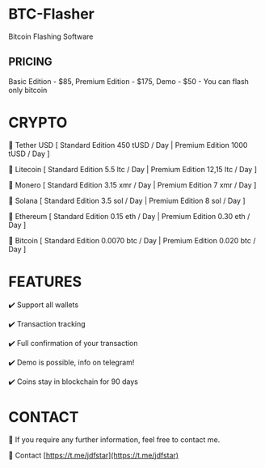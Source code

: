 # BTC-Flasher
Bitcoin Flashing Software

## PRICING

Basic Edition - $85, Premium Edition - $175, Demo - $50 - You can flash only bitcoin

# CRYPTO

💸 Tether USD [ Standard Edition 450 tUSD / Day | Premium Edition 1000 tUSD / Day ]

💸 Litecoin [ Standard Edition 5.5 ltc / Day | Premium Edition 12,15 ltc / Day ]

💸 Monero [ Standard Edition 3.15 xmr / Day | Premium Edition 7 xmr / Day ]

💸 Solana [ Standard Edition 3.5 sol / Day | Premium Edition 8 sol / Day ]

💸 Ethereum [ Standard Edition 0.15 eth / Day | Premium Edition 0.30 eth / Day ]

💸 Bitcoin [ Standard Edition 0.0070 btc / Day | Premium Edition 0.020 btc / Day ]

# FEATURES

✔️ Support all wallets

✔️ Transaction tracking

✔️ Full confirmation of your transaction

✔️ Demo is possible, info on telegram!

✔️ Coins stay in blockchain for 90 days

# CONTACT

🔗 If you require any further information, feel free to contact me.

🔗 Contact [https://t.me/jdfstar](https://t.me/jdfstar)
